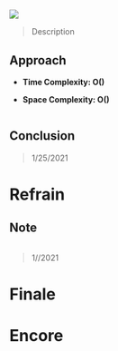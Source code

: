 # 

![](https://img.shields.io/badge/Difficulty-Easy-%235cb85c)

> Description
> 
> 

## Approach


- **Time Complexity: O()**


- **Space Complexity: O()**

```python

```


## Conclusion

> 1/25/2021

# Refrain

## Note

```python

```

> 1//2021

# Finale

# Encore
